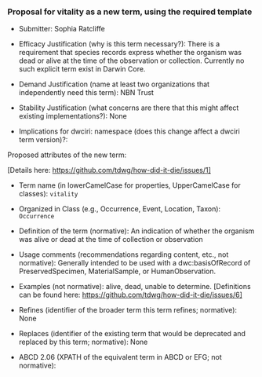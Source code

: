 ### Proposal for vitality as a new term, using the required template ###

* Submitter:
Sophia Ratcliffe

* Efficacy Justification (why is this term necessary?):
There is a requirement that species records express whether the organism was dead or alive at the time of the observation or collection. Currently no such explicit term exist in Darwin Core.

* Demand Justification (name at least two organizations that independently need this term):
  NBN Trust
  
* Stability Justification (what concerns are there that this might affect existing implementations?):
  None
  
* Implications for dwciri: namespace (does this change affect a dwciri term version)?:


Proposed attributes of the new term:

[Details here: https://github.com/tdwg/how-did-it-die/issues/1]

* Term name (in lowerCamelCase for properties, UpperCamelCase for classes): 
  `vitality`
  
* Organized in Class (e.g., Occurrence, Event, Location, Taxon): 
  `Occurrence`
  
* Definition of the term (normative): 
  An indication of whether the organism was alive or dead at the time of collection or observation

* Usage comments (recommendations regarding content, etc., not normative): 
  Generally intended to be used with a dwc:basisOfRecord of PreservedSpecimen, MaterialSample, or HumanObservation.

* Examples (not normative): 
  alive, dead, unable to determine. [Definitions can be found here: https://github.com/tdwg/how-did-it-die/issues/6]

* Refines (identifier of the broader term this term refines; normative): 
  None
  
* Replaces (identifier of the existing term that would be deprecated and replaced by this term; normative): 
  None
  
* ABCD 2.06 (XPATH of the equivalent term in ABCD or EFG; not normative):
